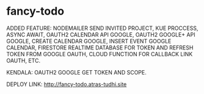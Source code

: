 # fancy-todo
ADDED FEATURE:
NODEMAILER SEND INVITED PROJECT,
KUE PROCCESS,
ASYNC AWAIT,
OAUTH2 CALENDAR API GOOGLE,
OAUTH2 GOOGLE+ API GOOGLE,
CREATE CALENDAR GOOGLE,
INSERT EVENT GOOGLE CALENDAR,
FIRESTORE REALTIME DATABASE FOR TOKEN AND REFRESH TOKEN FROM GOOGLE OAUTH,
CLOUD FUNCTION FOR CALLBACK LINK OAUTH,
ETC.

KENDALA: OAUTH2 GOOGLE GET TOKEN AND SCOPE.   

DEPLOY LINK: http://fancy-todo.atras-tudhi.site